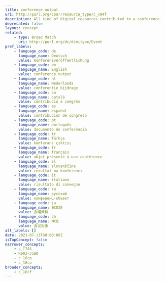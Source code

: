 ```yaml
---
title: conference output
uri: http://purl.org/coar/resource_type/c_c94f
description: All kind of digital resources contributed to a conference, like conference presentation (slides), conference report, conference lecture, abstracts, demonstrations. For conference papers, posters or proceedings the specific sub-concepts should be used. [COAR definition]
deprecated: false
layout: concept
related:
    - type: Broad Match
      uri: http://purl.org/dc/dcmitype/Event
pref_labels:
    - language_code: de
      language_name: Deutsch
      value: Konferenzveröffentlichung
    - language_code: en
      language_name: English
      value: conference output
    - language_code: nl
      language_name: Nederlands
      value: conferentie bijdrage
    - language_code: ca
      language_name: català
      value: contribució a congrés
    - language_code: es
      language_name: español
      value: contribución de congreso
    - language_code: pt
      language_name: português
      value: documento de conferência
    - language_code: tr
      language_name: Türkçe
      value: konferans çıktısı
    - language_code: fr
      language_name: français
      value: objet présenté à une conférence
    - language_code: sl
      language_name: slovenščina
      value: rezultat na konferenci
    - language_code: it
      language_name: italiano
      value: risultato di convegno
    - language_code: ru
      language_name: русский
      value: конференц-объект
    - language_code: ja
      language_name: 日本語
      value: 会議資料
    - language_code: zh
      language_name: 中文
      value: 会议对象
alt_labels: []
date: 2021-07-13T00:00:00Z
isTopConcept: false
narrower_concepts:
    - c_f744
    - R60J-J5BD
    - c_18cp
    - c_18co
broader_concepts:
    - c_18cf
---
```


